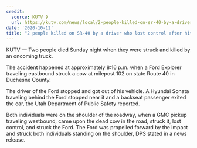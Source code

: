 ```yaml
---
credit:
  source: KUTV 9
  url: https://kutv.com/news/local/2-people-killed-on-sr-40-by-a-driver-who-lost-control-after-hitting-a-cow-in-the-roadway
date: '2020-10-12'
title: "2 people killed on SR-40 by a driver who lost control after hitting a cow in the roadway"
---
```

KUTV — Two people died Sunday night when they were struck and killed by an oncoming truck.

The accident happened at approximately 8:16 p.m. when a Ford Explorer traveling eastbound struck a cow at milepost 102 on state Route 40 in Duchesne County.

The driver of the Ford stopped and got out of his vehicle. A Hyundai Sonata traveling behind the Ford stopped near it and a backseat passenger exited the car, the Utah Department of Public Safety reported.

Both individuals were on the shoulder of the roadway, when a GMC pickup traveling westbound, came upon the dead cow in the road, struck it, lost control, and struck the Ford. The Ford was propelled forward by the impact and struck both individuals standing on the shoulder, DPS stated in a news release.
